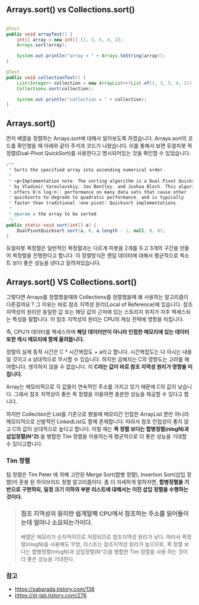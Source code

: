 ## Arrays.sort() vs Collections.sort()

````java

@Test
public void arrayTest() {
	int[] array = new int[] {1, 3, 5, 4, 2};
	Arrays.sort(array);

	System.out.println("array = " + Arrays.toString(array));
}

@Test
public void collectionTest() {
	List<Integer> collection = new ArrayList<>(List.of(1, 3, 5, 4, 2));
	Collections.sort(collection);

	System.out.println("collection = " + collection);
}

````

## Arrays.sort()

먼저 배열을 정렬하는 Arrays.sort에 대해서 알아보도록 하겠습니다. Arrays.sort의 코드를 확인했을 때 아래와 같이 주석과 코드가 나왔습니다. 이를 통해서 보면 듀얼피봇 퀵정렬(Dual-Pivot
QuickSort)를 사용한다고 명시되어있는 것을 확인할 수 있었습니다.

```java
/**
 * Sorts the specified array into ascending numerical order.
 *
 * <p>Implementation note: The sorting algorithm is a Dual-Pivot Quicksort
 * by Vladimir Yaroslavskiy, Jon Bentley, and Joshua Bloch. This algorithm
 * offers O(n log(n)) performance on many data sets that cause other
 * quicksorts to degrade to quadratic performance, and is typically
 * faster than traditional (one-pivot) Quicksort implementations.
 *
 * @param a the array to be sorted
 */
public static void sort(int[] a) {
	DualPivotQuicksort.sort(a, 0, a.length - 1, null, 0, 0);
}
```

듀얼피봇 퀵정렬은 일반적인 퀵정렬과는 다르게 피봇을 2개를 두고 3개의 구간을 만들어 퀵정렬을 진행한다고 합니다. 이 정렬방식은 랜덤 데이터에 대해서 평균적으로 퀵소트 보다 좋은 성능을 낸다고 알려져있습니다.

## Arrays.sort() VS Collections.sort()

그렇다면 Arrays를 정렬했을때와 Collections를 정렬했을때 왜 사용하는 알고리즘이 다른걸까요 ? 그 이유는 바로 참조 지역성 원리(Local of Reference)에 있습니다. 참조 지역성의 원리란
동일한 값 또는 해당 값의 근처에 있는 스토리지 위치가 자주 액세스되는 특성을 말합니다. 이 참조 지역성의 원리는 CPU의 캐싱 전략에 영항을 미칩니다.

즉, CPU가 데이터를 엑세스하며 **해당 데이터만이 아니라 인접한 메모리에 있는 데이터 또한 캐시 메모리에 함께 올려둡니다.**

정렬의 실제 동작 시간은 C * 시간복잡도 + a라고 합니다. 시간복잡도는 다 아시는 내용일 것이고 a 상대적으로 무시할 수 있습니다.
하지만 곱해지는 C의 영향도는 고려를 해야합니다. 생각하지 않을 수 없습니다. 이 **C라는 값이 바로 참조 지역성 원리가 영향을 미칩니다.**

Array는 메모리적으로 각 값들이 연속적인 주소를 가지고 있기 때문에 C의 값이 낮습니다. 그래서 참조 지역성이 좋은 퀵 정렬을 이용하면 충분한 성능을 제공할 수 있다고 합니다.

하지만 Collection은 List를 기준으로 봤을때 메모리간 인접한 ArrayList 뿐만 아니라 메모리적으로 산발적인 LinkedList도 함께 존재합니다.
따라서 참조 인접성이 좋지 않고 C의 값이 상대적으로 높다고 합니다. 이럴 때는 **퀵 정렬 보다는 합병정렬(nlogN)과 삽입정렬(N^2)** 을 병합한 Tim 정렬을 이용하는게 평균적으로 더 좋은 성능을 기대할
수 있다고합니다.

### Tim 정렬

팀 정렬은 Tim Peter 에 의해 고안된 Merge Sort(합병 정렬), Insertion Sort(삽입 정렬)이 혼용 된 하이브리드 정렬 알고리즘이다. 
좀 더 자세하게 말하자면, **합병정렬을 기반으로 구현하되, 일정 크기 이하의 부분 리스트에 대해서는 이진 삽입 정렬을 수행하는 것이다.**

> ### 참조 지역성의 원리란 쉽게말해 CPU에서 참조하는 주소를 읽어들이는데 얼마나 소요되는가이다.
> 배열은 메모리가 순차적이므로 저장되므로 참조지역성 원리가 낮다. 따라서 퀵정렬(nlogN)을 사용해도 무방,
> 리스트는 참조지역성 원리가 높으므로, 퀵 정렬 보다는 합병정렬(nlogN)과 삽입정렬(N^2)을 병합한 Tim 정렬을 사용 하는 것이 더 좋은 성능을 기대한다.

### 참고

- https://sabarada.tistory.com/138
- https://st-lab.tistory.com/276